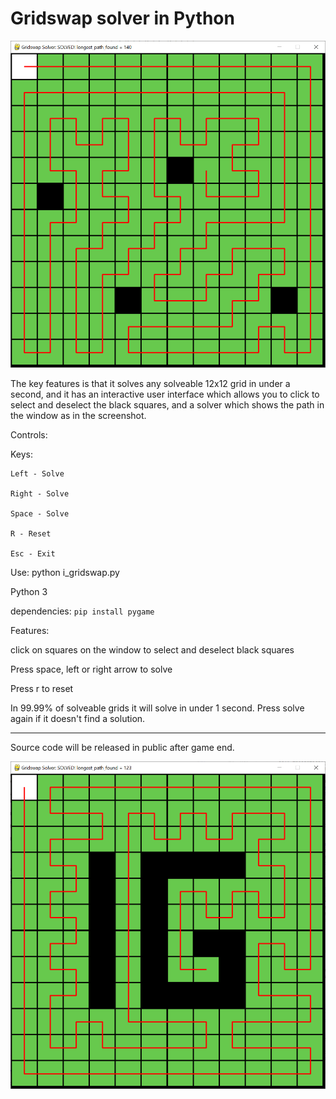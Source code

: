 # Gridswap solver in Python

![Solver](gridswap_solver.png)

The key features is that it solves any solveable 12x12 grid in under a second, and it has an interactive user interface which allows you to click to select and deselect the black squares, and a solver which shows the path in the window as in the screenshot.

Controls:

Keys:

    Left - Solve
    
    Right - Solve
    
    Space - Solve
    
    R - Reset
    
    Esc - Exit

Use: python i_gridswap.py

Python 3

dependencies: `pip install pygame`

Features:

click on squares on the window to select and deselect black squares

Press space, left or right arrow to solve

Press r to reset

In 99.99% of solveable grids it will solve in under 1 second. Press solve again if it doesn't find a solution.

----

Source code will be released in public after game end.

![IG](ig.png)
